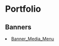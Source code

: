 # Portfolio
<html>
  <h2>Banners</h2>
  <li><a href="https://tskalny.github.io/banners/Banner_Media_Menu/">Banner_Media_Menu</a></li>
 
  </html>
